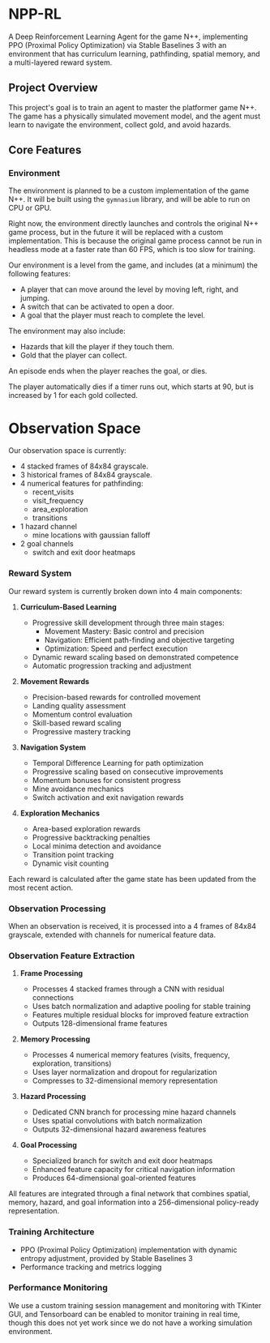 # NPP-RL

A Deep Reinforcement Learning Agent for the game N++, implementing PPO (Proximal Policy Optimization) via Stable Baselines 3 with an environment that has curriculum learning, pathfinding, spatial memory, and a multi-layered reward system. 

## Project Overview

This project's goal is to train an agent to master the platformer game N++. The game has a physically simulated movement model, and the agent must learn to navigate the environment, collect gold, and avoid hazards.

## Core Features

### Environment

The environment is planned to be a custom implementation of the game N++. It will be built using the `gymnasium` library, and will be able to run on CPU or GPU.

Right now, the environment directly launches and controls the original N++ game process, but in the future it will be replaced with a custom implementation.
This is because the original game process cannot be run in headless mode at a faster rate than 60 FPS, which is too slow for training.

Our environment is a level from the game, and includes (at a minimum) the following features:

- A player that can move around the level by moving left, right, and jumping.
- A switch that can be activated to open a door.
- A goal that the player must reach to complete the level.

The environment may also include:

- Hazards that kill the player if they touch them.
- Gold that the player can collect.

An episode ends when the player reaches the goal, or dies.

The player automatically dies if a timer runs out, which starts at 90, but is increased
by 1 for each gold collected.

# Observation Space

Our observation space is currently:

- 4 stacked frames of 84x84 grayscale.
- 3 historical frames of 84x84 grayscale.
- 4 numerical features for pathfinding:
   - recent_visits
   - visit_frequency
   - area_exploration
   - transitions
- 1 hazard channel
   - mine locations with gaussian falloff
- 2 goal channels
   - switch and exit door heatmaps

### Reward System

Our reward system is currently broken down into 4 main components:

1. **Curriculum-Based Learning**
   - Progressive skill development through three main stages:
     - Movement Mastery: Basic control and precision
     - Navigation: Efficient path-finding and objective targeting
     - Optimization: Speed and perfect execution
   - Dynamic reward scaling based on demonstrated competence
   - Automatic progression tracking and adjustment

2. **Movement Rewards**
   - Precision-based rewards for controlled movement
   - Landing quality assessment
   - Momentum control evaluation
   - Skill-based reward scaling
   - Progressive mastery tracking

3. **Navigation System**
   - Temporal Difference Learning for path optimization
   - Progressive scaling based on consecutive improvements
   - Momentum bonuses for consistent progress
   - Mine avoidance mechanics
   - Switch activation and exit navigation rewards

4. **Exploration Mechanics**
   - Area-based exploration rewards
   - Progressive backtracking penalties
   - Local minima detection and avoidance
   - Transition point tracking
   - Dynamic visit counting

Each reward is calculated after the game state has been updated from the 
most recent action.

### Observation Processing

When an observation is received, it is processed into a 4 frames of 84x84 grayscale, extended with channels for numerical feature data.

### Observation Feature Extraction

1. **Frame Processing**
   - Processes 4 stacked frames through a CNN with residual connections
   - Uses batch normalization and adaptive pooling for stable training
   - Features multiple residual blocks for improved feature extraction
   - Outputs 128-dimensional frame features

2. **Memory Processing**
   - Processes 4 numerical memory features (visits, frequency, exploration, transitions)
   - Uses layer normalization and dropout for regularization
   - Compresses to 32-dimensional memory representation

3. **Hazard Processing**
   - Dedicated CNN branch for processing mine hazard channels
   - Uses spatial convolutions with batch normalization
   - Outputs 32-dimensional hazard awareness features

4. **Goal Processing**
   - Specialized branch for switch and exit door heatmaps
   - Enhanced feature capacity for critical navigation information
   - Produces 64-dimensional goal-oriented features

All features are integrated through a final network that combines spatial, memory, hazard, and goal information into a 256-dimensional policy-ready representation.

### Training Architecture

- PPO (Proximal Policy Optimization) implementation with dynamic entropy adjustment, provided by Stable Baselines 3
- Performance tracking and metrics logging

### Performance Monitoring
 
We use a custom training session management and monitoring with TKinter GUI, and
Tensorboard can be enabled to monitor training in real time, though this does
not yet work since we do not have a working simulation environment.
